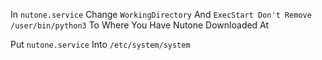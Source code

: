 In `nutone.service` Change `WorkingDirectory` And `ExecStart Don't Remove /user/bin/python3` To Where You Have Nutone Downloaded At

Put `nutone.service` Into `/etc/system/system`